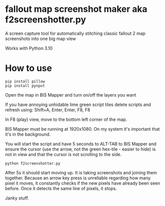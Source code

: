 # fallout map screenshot maker aka f2screenshotter.py
A screen capture tool for automatically stitching classic fallout 2 map screenshots into one big map view

Works with Python 3.10

# How to use

    pip install pillow
    pip install pynput

Open the map in BIS Mapper and turn on/off the layers you want

If you have annoying unhidable lime green script tiles delete scripts and refresh using: Shift+A, Enter, Enter, F8, F8

In F8 (play) view, move to the bottom left corner of the map.

BIS Mapper must be running at 1920x1080. On my system it's important that it's in the background.

You will start the script and have 5 seconds to ALT-TAB to BIS Mapper and ensure the cursor (use the arrow, not the green hex-tile - easier to hide) is not in view and that the cursor is not scrolling to the side.

    python f2screenshotter.py
    
After 5s it should start moving up. It is taking screenshots and joining them together. Because an arrow key press is unreliable regarding how many pixel it moves, it constantly checks if the new pixels have already been seen before. Once it detects the same line of pixels, it stops.

Janky stuff.
